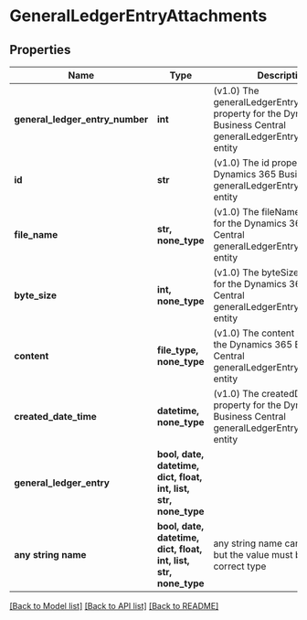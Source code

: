# GeneralLedgerEntryAttachments


## Properties
Name | Type | Description | Notes
------------ | ------------- | ------------- | -------------
**general_ledger_entry_number** | **int** | (v1.0) The generalLedgerEntryNumber property for the Dynamics 365 Business Central generalLedgerEntryAttachments entity | [optional] 
**id** | **str** | (v1.0) The id property for the Dynamics 365 Business Central generalLedgerEntryAttachments entity | [optional] 
**file_name** | **str, none_type** | (v1.0) The fileName property for the Dynamics 365 Business Central generalLedgerEntryAttachments entity | [optional] 
**byte_size** | **int, none_type** | (v1.0) The byteSize property for the Dynamics 365 Business Central generalLedgerEntryAttachments entity | [optional] 
**content** | **file_type, none_type** | (v1.0) The content property for the Dynamics 365 Business Central generalLedgerEntryAttachments entity | [optional] 
**created_date_time** | **datetime, none_type** | (v1.0) The createdDateTime property for the Dynamics 365 Business Central generalLedgerEntryAttachments entity | [optional] 
**general_ledger_entry** | **bool, date, datetime, dict, float, int, list, str, none_type** |  | [optional] 
**any string name** | **bool, date, datetime, dict, float, int, list, str, none_type** | any string name can be used but the value must be the correct type | [optional]

[[Back to Model list]](../README.md#documentation-for-models) [[Back to API list]](../README.md#documentation-for-api-endpoints) [[Back to README]](../README.md)


